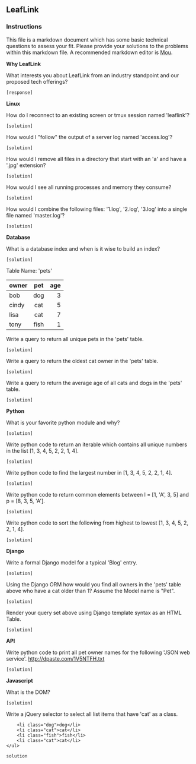 ## LeafLink

### Instructions
This file is a markdown document which has some basic technical questions to assess your fit. Please provide your solutions to the problems within this markdown file. A recommended markdown editor is [Mou](http://25.io/mou/).

**Why LeafLink**

What interests you about LeafLink from an industry standpoint and our proposed tech offerings?

`[response]`

**Linux**

How do I reconnect to an existing screen or tmux session named 'leaflink'?

`[solution]`

How would I "follow" the output of a server log named 'access.log'?

`[solution]`

How would I remove all files in a directory that start with an 'a' and have a '.jpg' extension?

`[solution]`

How would I see all running processes and memory they consume?

`[solution]`

How would I combine the following files: '1.log', '2.log', '3.log' into a single file named 'master.log'?

`[solution]`

**Database**

What is a database index and when is it wise to build an index?

`[solution]`

Table Name: 'pets'

| owner |      pet      | age |
|-------|:-------------:|----:|
| bob   |      dog      |  3  |
| cindy |      cat      |  5  |
| lisa  |      cat      |  7  |
| tony  |      fish     |  1  |


Write a query to return all unique pets in the 'pets' table.

`[solution]`

Write a query to return the oldest cat owner in the 'pets' table.

`[solution]`

Write a query to return the average age of all cats and dogs in the 'pets' table.

`[solution]`

**Python**

What is your favorite python module and why?

`[solution]`

Write python code to return an iterable which contains all unique numbers in the list [1, 3, 4, 5, 2, 2, 1, 4].

`[solution]`

Write python code to find the largest number in [1, 3, 4, 5, 2, 2, 1, 4].

`[solution]`

Write python code to return common elements between l = [1, 'A', 3, 5] and p = [8, 3, 5, 'A'].

`[solution]`

Write python code to sort the following from highest to lowest [1, 3, 4, 5, 2, 2, 1, 4].

`[solution]`


**Django**

Write a formal Django model for a typical 'Blog' entry.

`[solution]`

Using the Django ORM how would you find all owners in the 'pets' table above who have a cat older than 1? Assume the Model name is "Pet".

`[solution]`

Render your query set above using Django template syntax as an HTML Table.

`[solution]`


**API**

Write python code to print all pet owner names for the following 'JSON web service'.
<http://dpaste.com/1V5NTFH.txt>

`[solution]`

**Javascript**

What is the DOM?

`[solution]`

Write a jQuery selector to select all list items that have 'cat' as a class.


```<ul>
    <li class="dog">dog</li>
    <li class="cat">cat</li>
    <li class="fish">fish</li>
    <li class="cat">cat</li>
</ul>
```


`solution`

